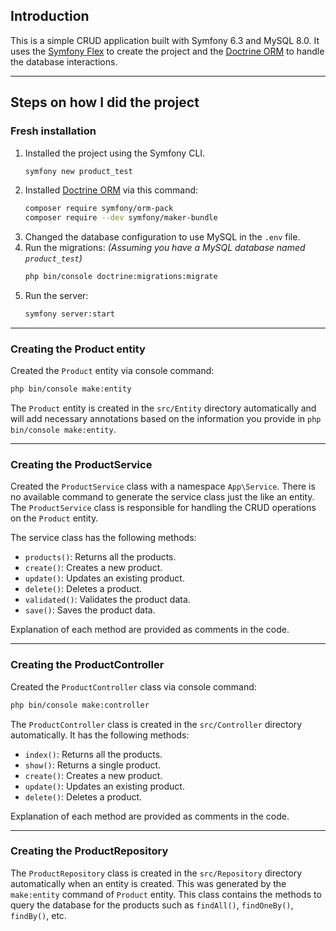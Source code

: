 ## Introduction

This is a simple CRUD application built with Symfony 6.3 and MySQL 8.0. It uses the [Symfony Flex](https://symfony.com/doc/current/setup/flex.html) to create the project and the [Doctrine ORM](https://www.doctrine-project.org/projects/orm.html) to handle the database interactions.

-----------------------
## Steps on how I did the project
### Fresh installation
1. Installed the project using the Symfony CLI.
   ```bash
   symfony new product_test
   ```
2. Installed [Doctrine ORM](https://symfony.com/doc/current/doctrine.html#installing-doctrine) via this command:
   ```bash
   composer require symfony/orm-pack
   composer require --dev symfony/maker-bundle
   ```
3. Changed the database configuration to use MySQL in the `.env` file.
4. Run the migrations: *(Assuming you have a MySQL database named `product_test`)*
   ```bash
   php bin/console doctrine:migrations:migrate
   ```
5. Run the server:
   ```bash
   symfony server:start
   ```
-----------------------

### Creating the Product entity
Created the `Product` entity via console command:
   ```bash
   php bin/console make:entity
   ```
The `Product` entity is created in the `src/Entity` directory automatically and will add necessary annotations based on the information you provide in `php bin/console make:entity`.

-----------------------

### Creating the ProductService
Created the `ProductService` class with a namespace `App\Service`. There is no available command to generate the service class just the like an entity. The `ProductService` class is responsible for handling the CRUD operations on the `Product` entity.

The service class has the following methods:

- `products()`: Returns all the products.
- `create()`: Creates a new product.
- `update()`: Updates an existing product.
- `delete()`: Deletes a product.
- `validated()`: Validates the product data.
- `save()`: Saves the product data.

Explanation of each method are provided as comments in the code.

-----------------------

### Creating the ProductController
Created the `ProductController` class via console command:
   ```bash
   php bin/console make:controller
   ```
The `ProductController` class is created in the `src/Controller` directory automatically. It has the following methods:

- `index()`: Returns all the products.
- `show()`: Returns a single product.
- `create()`: Creates a new product.
- `update()`: Updates an existing product.
- `delete()`: Deletes a product.

Explanation of each method are provided as comments in the code.

-----------------------

### Creating the ProductRepository
The `ProductRepository` class is created in the `src/Repository` directory automatically when an entity is created. This was generated by the `make:entity` command of `Product` entity. This class contains the methods to query the database for the products such as `findAll()`, `findOneBy()`, `findBy()`, etc.
